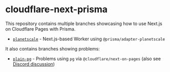 # cloudflare-next-prisma

This repository contains multiple branches showcasing how to use Next.js on Cloudflare Pages with Prisma.

- [`planetscale`](https://github.com/janpio/cloudflare-next-prisma/tree/planetscale) - Next.js-based Worker using `@prisma/adapter-planetscale`

It also contains branches showing problems:

- [`plain-pg`](https://github.com/janpio/cloudflare-next-prisma/tree/plain-pg) - Problems using `pg` via `@cloudflare/next-on-pages` (also see [Discord discussion](https://discord.com/channels/595317990191398933/1186500873304686622/1186500873304686622))